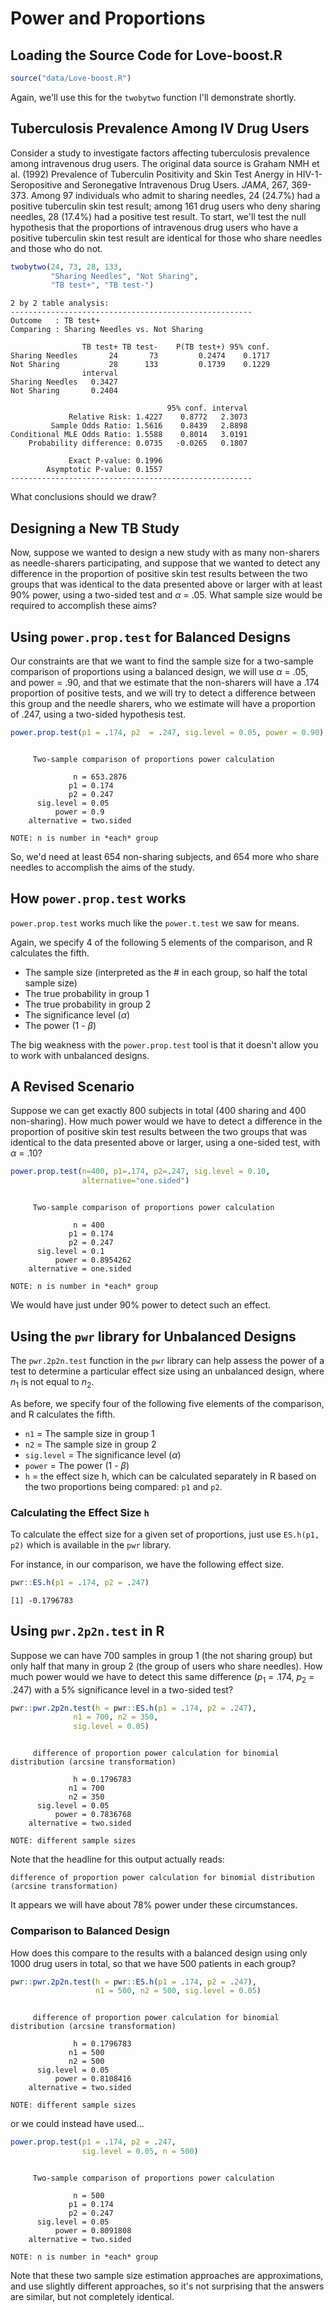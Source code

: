 # Power and Proportions

## Loading the Source Code for Love-boost.R


```r
source("data/Love-boost.R")
```

Again, we'll use this for the `twobytwo` function I'll demonstrate shortly.

## Tuberculosis Prevalence Among IV Drug Users

Consider a study to investigate factors affecting tuberculosis prevalence among intravenous drug users. The original data source is Graham NMH et al. (1992) Prevalence of Tuberculin Positivity and Skin Test Anergy in HIV-1-Seropositive and Seronegative Intravenous Drug Users. *JAMA*, 267, 369-373. Among 97 individuals who admit to sharing needles, 24 (24.7%) had a positive tuberculin skin test result; among 161 drug users who deny sharing needles, 28 (17.4%) had a positive test result.  To start, we'll test the null hypothesis that the proportions of intravenous drug users who have a positive tuberculin skin test result are identical for those who share needles and those who do not.


```r
twobytwo(24, 73, 28, 133, 
         "Sharing Needles", "Not Sharing", 
         "TB test+", "TB test-")
```

```
2 by 2 table analysis: 
------------------------------------------------------ 
Outcome   : TB test+ 
Comparing : Sharing Needles vs. Not Sharing 

                TB test+ TB test-    P(TB test+) 95% conf.
Sharing Needles       24       73         0.2474    0.1717
Not Sharing           28      133         0.1739    0.1229
                interval
Sharing Needles   0.3427
Not Sharing       0.2404

                                   95% conf. interval
             Relative Risk: 1.4227    0.8772   2.3073
         Sample Odds Ratio: 1.5616    0.8439   2.8898
Conditional MLE Odds Ratio: 1.5588    0.8014   3.0191
    Probability difference: 0.0735   -0.0265   0.1807

             Exact P-value: 0.1996 
        Asymptotic P-value: 0.1557 
------------------------------------------------------
```

What conclusions should we draw?

## Designing a New TB Study

Now, suppose we wanted to design a new study with as many non-sharers as needle-sharers participating, and suppose that we wanted to detect any difference in the proportion of positive skin test results between the two groups that was identical to the data presented above or larger with at least 90% power, using a two-sided test and $\alpha$ = .05. What sample size would be required to accomplish these aims?

## Using `power.prop.test` for Balanced Designs

Our constraints are that we want to find the sample size for a two-sample comparison of proportions using a balanced design, we will use $\alpha$ = .05, and power = .90, and that we estimate that the non-sharers will have a .174 proportion of positive tests, and we will try to detect a difference between this group and the needle sharers, who we estimate will have a proportion of .247, using a two-sided hypothesis test.


```r
power.prop.test(p1 = .174, p2  = .247, sig.level = 0.05, power = 0.90)
```

```

     Two-sample comparison of proportions power calculation 

              n = 653.2876
             p1 = 0.174
             p2 = 0.247
      sig.level = 0.05
          power = 0.9
    alternative = two.sided

NOTE: n is number in *each* group
```

So, we'd need at least 654 non-sharing subjects, and 654 more who share needles to accomplish the aims of the study.

## How `power.prop.test` works

`power.prop.test` works much like the `power.t.test` we saw for means. 

Again, we specify 4 of the following 5 elements of the comparison, and R calculates the fifth.

- The sample size (interpreted as the # in each group, so half the total sample size)
- The true probability in group 1
- The true probability in group 2
- The significance level ($\alpha$)
- The power (1 - $\beta$)

The big weakness with the `power.prop.test` tool is that it doesn't allow you to work with unbalanced designs.

## A Revised Scenario

Suppose we can get exactly 800 subjects in total (400 sharing and 400 non-sharing).  How much power would we have to detect a difference in the proportion of positive skin test results between the two groups that was identical to the data presented above or larger, using a one-sided test, with $\alpha$ = .10?


```r
power.prop.test(n=400, p1=.174, p2=.247, sig.level = 0.10,
                alternative="one.sided")
```

```

     Two-sample comparison of proportions power calculation 

              n = 400
             p1 = 0.174
             p2 = 0.247
      sig.level = 0.1
          power = 0.8954262
    alternative = one.sided

NOTE: n is number in *each* group
```

We would have just under 90% power to detect such an effect.

## Using the `pwr` library for Unbalanced Designs

The `pwr.2p2n.test` function in the `pwr` library can help assess the power of a test to determine a particular effect size using an unbalanced design, where $n_1$ is not equal to $n_2$. 

As before, we specify four of the following five elements of the comparison, and R calculates the fifth.

- `n1` = The sample size in group 1
- `n2` = The sample size in group 2
- `sig.level` = The significance level ($\alpha$)
- `power` = The power (1 - $\beta$)
- `h` = the effect size h, which can be calculated separately in R based on the two proportions being compared: `p1` and `p2`.

### Calculating the Effect Size `h`

To calculate the effect size for a given set of proportions, just use `ES.h(p1, p2)` which is available in the `pwr` library.

For instance, in our comparison, we have the following effect size.


```r
pwr::ES.h(p1 = .174, p2 = .247)
```

```
[1] -0.1796783
```

## Using `pwr.2p2n.test` in R

Suppose we can have 700 samples in group 1 (the not sharing group) but only half that many in group 2 (the group of users who share needles). How much power would we have to detect this same difference ($p_1$ = .174, $p_2$ = .247) with a 5% significance level in a two-sided test?


```r
pwr::pwr.2p2n.test(h = pwr::ES.h(p1 = .174, p2 = .247), 
              n1 = 700, n2 = 350,
              sig.level = 0.05)
```

```

     difference of proportion power calculation for binomial distribution (arcsine transformation) 

              h = 0.1796783
             n1 = 700
             n2 = 350
      sig.level = 0.05
          power = 0.7836768
    alternative = two.sided

NOTE: different sample sizes
```

Note that the headline for this output actually reads:

```
difference of proportion power calculation for binomial distribution 
(arcsine transformation) 
```

It appears we will have about 78% power under these circumstances.

### Comparison to Balanced Design

How does this compare to the results with a balanced design using only 1000 drug users in total, so that we have 500 patients in each group?


```r
pwr::pwr.2p2n.test(h = pwr::ES.h(p1 = .174, p2 = .247), 
                   n1 = 500, n2 = 500, sig.level = 0.05)
```

```

     difference of proportion power calculation for binomial distribution (arcsine transformation) 

              h = 0.1796783
             n1 = 500
             n2 = 500
      sig.level = 0.05
          power = 0.8108416
    alternative = two.sided

NOTE: different sample sizes
```

or we could instead have used...


```r
power.prop.test(p1 = .174, p2 = .247, 
                sig.level = 0.05, n = 500)
```

```

     Two-sample comparison of proportions power calculation 

              n = 500
             p1 = 0.174
             p2 = 0.247
      sig.level = 0.05
          power = 0.8091808
    alternative = two.sided

NOTE: n is number in *each* group
```

Note that these two sample size estimation approaches are approximations, and use slightly different approaches, so it's not surprising that the answers are similar, but not completely identical.


